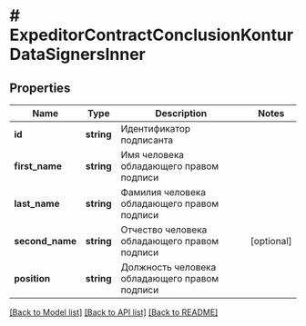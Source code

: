 # # ExpeditorContractConclusionKonturDataSignersInner

## Properties

Name | Type | Description | Notes
------------ | ------------- | ------------- | -------------
**id** | **string** | Идентификатор подписанта |
**first_name** | **string** | Имя человека обладающего правом подписи |
**last_name** | **string** | Фамилия человека обладающего правом подписи |
**second_name** | **string** | Отчество человека обладающего правом подписи | [optional]
**position** | **string** | Должность человека обладающего правом подписи |

[[Back to Model list]](../../README.md#models) [[Back to API list]](../../README.md#endpoints) [[Back to README]](../../README.md)
